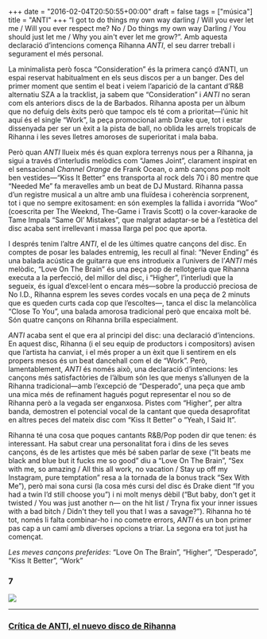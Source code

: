 +++
date = "2016-02-04T20:50:55+00:00"
draft = false
tags = ["música"]
title = "ANTI"
+++
“I got to do things my own way darling / Will you ever let me / Will you ever respect me? No / Do things my own way Darling / You should just let me / Why you ain't ever let me grow?”. Amb aquesta declaració d’intencions comença Rihanna *ANTI*, el seu darrer treball i segurament el més personal.

<!-- more -->

La minimalista però fosca “Consideration” és la primera cançó d’ANTI, un espai reservat habitualment en els seus discos per a un banger. Des del primer moment que sentim el beat i veiem l’aparició de la cantant d’R&B alternatiu SZA a la tracklist, ja sabem que “Consideration” i *ANTI* no seran com els anteriors discs de la de Barbados. Rihanna aposta per un àlbum que no defuig dels èxits però que tampoc els té com a prioritat—l’únic hit aquí és el single “Work”, la peça promocional amb Drake que, tot i estar dissenyada per ser un èxit a la pista de ball, no oblida les arrels tropicals de Rihanna i les seves lletres amoroses de superioritat i mala baba. 

Però quan *ANTI* llueix més és quan explora terrenys nous per a Rihanna, ja sigui a través d’interludis melòdics com “James Joint”, clarament inspirat en el sensacional *Channel Orange* de Frank Ocean, o amb cançons pop molt ben vestides—“Kiss It Better” ens transporta al rock dels 70 i 80 mentre que “Needed Me” fa meravelles amb un beat de DJ Mustard. Rihanna passa d’un registre musical a un altre amb una fluïdesa i coherència sorprenent, tot i que no sempre exitosament: en són exemples la fallida i avorrida “Woo” (coescrita per The Weeknd, The-Game i Travis Scott) o la cover-karaoke de Tame Impala “Same Ol’ Mistakes”, que malgrat adaptar-se bé a l’estètica del disc acaba sent irrellevant i massa llarga pel poc que aporta. 

I després tenim l’altre *ANTI*, el de les últimes quatre cançons del disc. En comptes de posar les balades entremig, les recull al final: “Never Ending” és una balada acústica de guitarra que ens introdueix a l’univers de l’*ANTI* més melòdic, “Love On The Brain” és una peça pop de rellotgeria que Rihanna executa a la perfecció, del millor del disc, i “Higher”, l’interludi que la segueix, és igual d’excel·lent o encara més—sobre la producció preciosa de No I.D., Rihanna esprem les seves cordes vocals en una peça de 2 minuts que es queden curts cada cop que l’escoltes—, tanca el disc la melancòlica “Close To You”, una balada amorosa tradicional però que encaixa molt bé. Són quatre cançons on Rihanna brilla especialment.

*ANTI* acaba sent el que era al principi del disc: una declaració d’intencions. En aquest disc, Rihanna (i el seu equip de productors i compositors) avisen que l’artista ha canviat, i el més proper a un èxit que li sentirem en els propers mesos és un beat dancehall com el de “Work”. Però, lamentablement, *ANTI* és només això, una declaració d’intencions: les cançons més satisfactòries de l’àlbum són les que menys s’allunyen de la Rihanna tradicional—amb l’excepció de “Desperado”, una peça que amb una mica més de refinament hagués pogut representar el nou so de Rihanna però a la vegada ser enganxosa. Pistes com “Higher”, per altra banda, demostren el potencial vocal de la cantant que queda desaprofitat en altres peces del mateix disc com “Kiss It Better” o “Yeah, I Said It”. 

Rihanna té una cosa que poques cantants R&B/Pop poden dir que tenen: és interessant. Ha sabut crear una personalitat fora i dins de les seves cançons, és de les artistes que més bé saben parlar de sexe (“It beats me black and blue but it fucks me so good” diu a “Love On The Brain”, “Sex with me, so amazing / All this all work, no vacation / Stay up off my Instagram, pure temptation” resa a la tornada de la bonus track “Sex With Me”), però mai sona cursi (la cosa més cursi del disc és Drake dient “If you had a twin I’d still choose you”) i ni molt menys dèbil (“But baby, don't get it twisted / You was just another n— on the hit list / Tryna fix your inner issues with a bad bitch / Didn't they tell you that I was a savage?”). Rihanna ho té tot, només li falta combinar-ho i no cometre errors, *ANTI* és un bon primer pas cap a un camí amb diverses opcions a triar. La segona era tot just ha començat.

*Les meves cançons preferides*: “Love On The Brain”, “Higher”, “Desperado”, “Kiss It Better”, “Work”

### 7

<img id="splashFade" src="https://40.media.tumblr.com/885c856325ae66df6b4a0d123b0884bf/tumblr_o21j81lDnW1u00ofno1_1280.jpg">

----

### [Crítica de ANTI, el nuevo disco de Rihanna](https://medium.com/@enricll/cr%C3%ADtica-de-anti-el-nuevo-disco-de-rihanna-a15e23c5102a#.i4tvxs7vl)